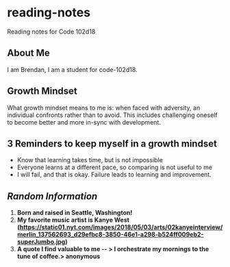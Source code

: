 # reading-notes
Reading notes for Code 102d18

## About Me
I am Brendan, I am a student for code-102d18.

## Growth Mindset
What growth mindset means to me is: when faced with adversity, an individual confronts rather than to avoid. This includes challenging oneself to become better and more in-sync with development.

## 3 Reminders to keep myself in a growth mindset
* Know that learning takes time, but is not impossible
* Everyone learns at a different pace, so comparing is not useful to me
* I will fail, and that is okay. Failure leads to learning and improvement.


## *Random Information*
1. **Born and raised in Seattle, Washington!**
2. **My favorite music artist is Kanye West (https://static01.nyt.com/images/2018/05/03/arts/02kanyeinterview/merlin_137562693_d29efbc8-3850-46e1-a298-b524ff009eb2-superJumbo.jpg)**
3. **A quote I find valuable to me -- > I orchestrate my mornings to the tune of coffee.> anonymous**
